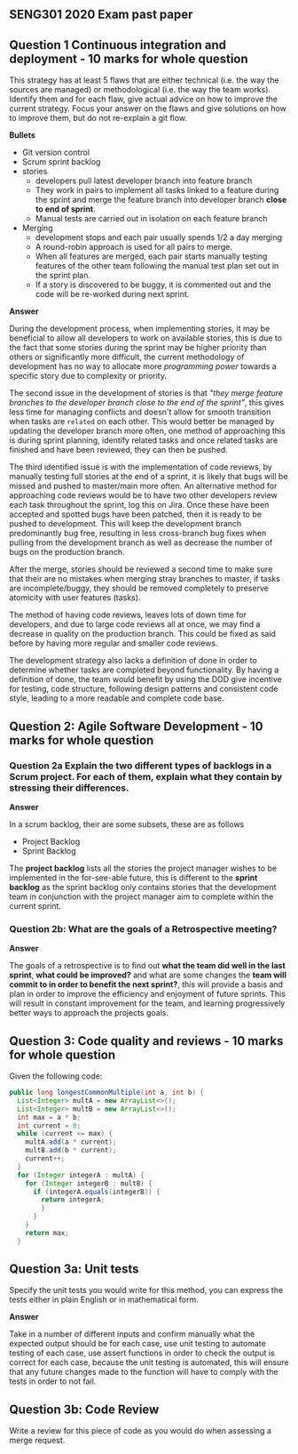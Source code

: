 SENG301 2020 Exam past paper
----------------------------

## Question 1 Continuous integration and deployment - 10 marks for whole question

This strategy has at least 5 flaws that are either technical (i.e. the 
way the sources are managed) or methodological (i.e. the way the team 
works). Identify them and for each flaw, give actual advice on how to 
improve the current strategy. Focus your answer on the flaws and give 
solutions on how to improve them, but do not re-explain a git flow.

**Bullets**

- Git version control
- Scrum sprint backlog
- stories
  * developers pull latest developer branch into feature branch
  * They work in pairs to implement all tasks linked to a feature during
    the sprint and merge the feature branch into developer branch **close
    to end of sprint**.
  * Manual tests are carried out in isolation on each feature branch
- Merging
  * development stops and each pair usually spends 1/2 a day merging
  * A round-robin approach is used for all pairs to merge.
  * When all features are merged, each pair starts manually testing features
    of the other team following the manual test plan set out in the sprint plan.
  * If a story is discovered to be buggy, it is commented out and the code will be
    re-worked during next sprint.

**Answer**

During the development process, when implementing stories, it may be beneficial to 
allow all developers to work on available stories, this is due to the fact that
some stories during the sprint may be higher priority than others or significantly
more difficult, the current methodology of development has no way to allocate more
*programming power* towards a specific story due to complexity or priority.

The second issue in the development of stories is that *"they merge feature branches
to the developer branch close to the end of the sprint"*, this gives less time for
managing conflicts and doesn't allow for smooth transition when tasks are `related`
on each other. This would better be managed by updating the developer branch more often,
one method of approaching this is during sprint planning, identify related tasks and
once related tasks are finished and have been reviewed, they can then be pushed.

The third identified issue is with the implementation of code reviews, by manually testing
full stories at the end of a sprint, it is likely that bugs will be missed and pushed to
master/main more often. An alternative method for approaching code reviews would be to have
two other developers review each task throughout the sprint, log this on Jira. Once these
have been accepted and spotted bugs have been patched, then it is ready to be pushed to development.
This will keep the development branch predominantly bug free, resulting in less cross-branch
bug fixes when pulling from the development branch as well as decrease the number of bugs
on the production branch.

After the merge, stories should be reviewed a second time to make sure that their are no mistakes
when merging stray branches to master, if tasks are incomplete/buggy, they should be removed completely
to preserve atomicity with user features (tasks).

The method of having code reviews, leaves lots of down time for developers, and due to large code
reviews all at once, we may find a decrease in quality on the production branch. This could be fixed
as said before by having more regular and smaller code reviews.

The development strategy also lacks a definition of done in order to determine whether tasks
are completed beyond functionality. By having a definition of done, the team would benefit by
using the DOD give incentive for testing, code structure, following design patterns and consistent
code style, leading to a more readable and complete code base.

## Question 2: Agile Software Development - 10 marks for whole question

### Question 2a Explain the two different types of backlogs in a Scrum project. For each of them, explain what they contain by stressing their differences.

**Answer**

In a scrum backlog, their are some subsets, these are as follows

- Project Backlog
- Sprint Backlog

The **project backlog** lists all the stories the project manager wishes to be implemented in
the for-see-able future, this is different to the **sprint backlog** as the sprint backlog
only contains stories that the development team in conjunction with the project manager aim
to complete within the current sprint.

### Question 2b: What are the goals of a Retrospective meeting?

**Answer**

The goals of a retrospective is to find out **what the team did well in the last sprint**, **what
could be improved?** and what are some changes the **team will commit to in order to benefit the
next sprint?**, this will provide a basis and plan in order to improve the efficiency and enjoyment
of future sprints. This will result in constant improvement for the team, and learning progressively
better ways to approach the projects goals.

## Question 3: Code quality and reviews - 10 marks for whole question

Given the following code:

```java
public long longestCommonMultiple(int a, int b) { 
  List<Integer> multA = new ArrayList<>(); 
  List<Integer> multB = new ArrayList<>();
  int max = a * b;
  int current = 0;
  while (current <= max) {
    multA.add(a * current); 
    multB.add(b * current); 
    current++;
  }
  for (Integer integerA : multA) {
    for (Integer integerB : multB) { 
      if (integerA.equals(integerB)) {
        return integerA; 
        }
      } 
    }
    return max; 
  }
```

## Question 3a: Unit tests

Specify the unit tests you would write for this method, you can express the tests 
either in plain English or in mathematical form.

**Answer**

Take in a number of different inputs and confirm manually what the expected output
should be for each case, use unit testing to automate testing of each case, use
assert functions in order to check the output is correct for each case, because the
unit testing is automated, this will ensure that any future changes made to the function
will have to comply with the tests in order to not fail.

## Question 3b: Code Review

Write a review for this piece of code as you would do when assessing a merge request.


